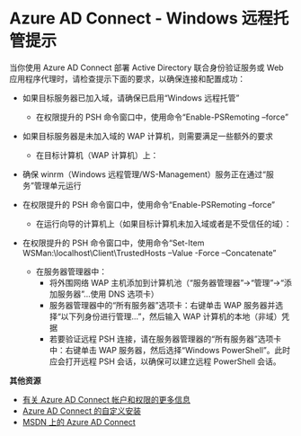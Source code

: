 <properties 
	pageTitle="Azure AD Connect - Windows 远程托管提示" 
	description="与 AD FS 配合使用时的 Azure AD Connect Windows 远程托管提示。" 
	services="active-directory" 
	documentationCenter="" 
	authors="billmath" 
	manager="stevenpo" 
	editor="curtand"/>

<tags 
	ms.service="active-directory" 
	ms.date="08/24/2015" 
	wacn.date="11/02/2015"/>

# Azure AD Connect - Windows 远程托管提示


当你使用 Azure AD Connect 部署 Active Directory 联合身份验证服务或 Web 应用程序代理时，请检查提示下面的要求，以确保连接和配置成功：

- 如果目标服务器已加入域，请确保已启用“Windows 远程托管” 
	* 在权限提升的 PSH 命令窗口中，使用命令“Enable-PSRemoting –force” 

- 如果目标服务器是未加入域的 WAP 计算机，则需要满足一些额外的要求
	- 在目标计算机（WAP 计算机）上： 

- 确保 winrm（Windows 远程管理/WS-Management）服务正在通过“服务”管理单元运行

- 在权限提升的 PSH 命令窗口中，使用命令“Enable-PSRemoting –force”
	- 在运行向导的计算机上（如果目标计算机未加入域或者是不受信任的域）： 

- 在权限提升的 PSH 命令窗口中，使用命令“Set-Item WSMan:\\localhost\\Client\\TrustedHosts –Value <DMZServerFQDN> -Force –Concatenate”
	- 在服务器管理器中：
		- 将外围网络 WAP 主机添加到计算机池（“服务器管理器”->“管理”->“添加服务器”...使用 DNS 选项卡） 
		- 服务器管理器中的“所有服务器”选项卡：右键单击 WAP 服务器并选择“以下列身份进行管理...”，然后输入 WAP 计算机的本地（非域）凭据 
		- 若要验证远程 PSH 连接，请在服务器管理器的“所有服务器”选项卡中：右键单击 WAP 服务器，然后选择“Windows PowerShell”。此时应会打开远程 PSH 会话，以确保可以建立远程 PowerShell 会话。 

**其他资源**


* [有关 Azure AD Connect 帐户和权限的更多信息](/documentation/articles/active-directory-aadconnect-account-summary)
* [Azure AD Connect 的自定义安装](/documentation/articles/active-directory-aadconnect-get-started-custom)
* [MSDN 上的 Azure AD Connect](https://msdn.microsoft.com/zh-cn/library/azure/dn832695.aspx) 

<!---HONumber=67-->